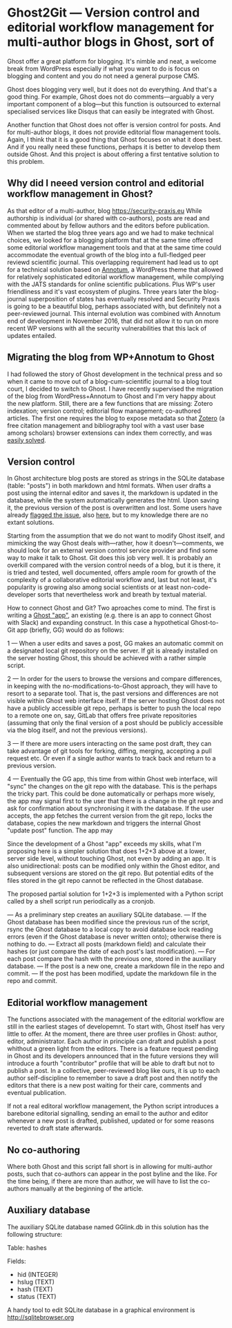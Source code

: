 # Ghost2Git — Version control and editorial workflow management for multi-author blogs in Ghost, sort of

Ghost offer a great platform for blogging. It's nimble and neat, a welcome break from WordPress especially if what you want to do is focus on blogging and content and you do not need a general purpose CMS. 

Ghost does blogging very well, but it does not do everything. And that's a good thing. For example, Ghost does not do comments—arguably a very important component of a blog—but this function is outsourced to external specialised services like Disqus that can easily be integrated with Ghost. 

Another function that Ghost does not offer is version control for posts. And for multi-author blogs, it does not provide editorial flow management tools. Again, I think that it is a good thing that Ghost focuses on what it does best. And if you really need these functions, perhaps it is better to develop them outside Ghost. And this project is about offering a first tentative solution to this problem. 

## Why did I neeed version control and editorial workflow management in Ghost?

As that editor of a multi-author, blog https://security-praxis.eu  While authorship is individual (or shared with co-authors), posts are read and commented about by fellow authors and the editors before publication. When we started the blog three years ago and we had to make technical choices, we looked for a blogging platform that at the same time offered some editorial workflow management tools and that at the same time could accommodate the eventual growth of the blog into a full-fledged peer reviewd scientific journal. This overlapping requirement had lead us to opt for a technical solution based on  [Annotum](https://annotum.org), a WordPress theme that allowed for relatively sophisticated editorial workflow management, while complying with the JATS standards for online scientific publications. Plus WP's user friendliness and it's vast ecosystem of plugins. Three years later the blog-journal superposition of states has eventually resolved and Security Praxis is going to be a beautiful blog, perhaps associated with, but definitely not a peer-reviewed journal. This internal evolution was combined with Annotum end of development in November 2016, that did not allow it to run on more recent WP versions with all the security vulnerabilities that this lack of updates entailed. 

## Migrating the blog from WP+Annotum to Ghost

I had followed the story of Ghost development in the technical press and so when it came to move out of a blog-cum-scientific journal to a blog tout court, I decided to switch to Ghost. I have recently supervised the migration of the blog from WordPress+Annotum to Ghost and I'm very happy about the new platform. Still, there are a few functions that are missing: Zotero indexation; version control; editorial flow management; co-authored articles. The first one requires the blog to expose metadata so that [Zotero](https://zotero.org) (a free citation management and bibliography tool with a vast user base among scholars) browser extensions can index them correctly, and was [easily solved](https://www.ragazziconsulting.com/?p=592). 

## Version control

In Ghost architecture blog posts are stored as strings in the SQLite database (table: "posts") in both markdown and html formats. When user drafts a post using the internal editor and saves it, the markdown is updated in the database, while the system automatically generates the html. Upon saving it, the previous version of the post is overwritten and lost. Some users have already [flagged the issue](http://ideas.ghost.org/forums/285309-wishlist/suggestions/11668422-post-revisions), also [here](https://trello.com/c/1wAHv8jZ/34-post-revisions), but to my knowledge there are no extant solutions.

Starting from the assumption that we do not want to modify Ghost itself, and mimicking the way Ghost deals with—rather, how it doesn't—comments, we should look for an external version control service provider and find some way to make it talk to Ghost. Git does this job very well. It is probably an overkill compared with the version control needs of a blog, but it is there, it is tried and tested, well documented, offers ample room for growth of the complexity of a collaborative editorial workflow and, last but not least, it's popularity is growing also among social scientists or at least non-code-developer sorts that nevertheless work and breath by textual material. 

How to connect Ghost and Git? Two aproaches come to mind. The first is writing a [Ghost "app"](https://github.com/TryGhost/Ghost-App), an existing (e.g. there is an app to connect Ghost with Slack) and expanding construct. In this case a hypothetical Ghost-to-Git app (briefly, GG) would do as follows: 

1 — When a user edits and saves a post, GG makes an automatic commit on a designated local git repository on the server. If git is already installed on the server hosting Ghost, this should be achieved with a rather simple script.  

2 — In order for the users to browse the versions and compare differences, in keeping with the no-modifications-to-Ghost approach, they will have to resort to a separate tool. That is, the past versions and differences are not visible within Ghost web interface itself. If the server hosting Ghost does not have a publicly accessible git repo, perhaps is better to push the local repo to a remote one on, say, GitLab that offers free private repositories (assuming that only the final version of a post should be publicly accessible via the blog itself, and not the previous versions).  

3 — If there are more users interacting on the same post draft, they can take advantage of git tools for forking, diffing, merging, accepting a pull request etc. Or even if a single author wants to track back and return to a previous version.

4 — Eventually the GG app, this time from within Ghost web interface, will "sync" the changes on the git repo with the database. This is the perhaps the tricky part. This could be done automatically or perhaps more wisely, the app may signal first to the user that there is a change in the git repo and ask for confirmation about synchronising it with the database. If the user accepts, the app fetches the current version from the git repo, locks the database, copies the new markdown and triggers the internal Ghost "update post" function. The app may

Since the development of a Ghost "app" exceeds my skills, what I'm proposing here is a simpler solution that does 1+2+3 above at a lower, server side level, without touching Ghost, not even by adding an app. It is also unidirectional: posts can be modified only within the Ghost editor, and subsequent versions are stored on the git repo. But potential edits of the files stored in the git repo cannot be reflected in the Ghost database. 

The proposed partial solution for 1+2+3 is implemented with a Python script called by a shell script run periodically as a cronjob. 

— As a preliminary step creates an auxiliary SQLite database.
— If the Ghost database has been modified since the previous run of the script, rsync the Ghost database to a local copy to avoid database lock reading errors (even if the Ghost database is never written onto); otherwise there is nothing to do.
— Extract all posts (markdown field) and calculate their hashes (or just compare the date of each post's last modification).
— For each post compare the hash with the previous one, stored in the auxiliary database.
— If the post is a new one, create a markdown file in the repo and commit. 
— If the post has been modified, update the markdown file in the repo and commit. 

## Editorial workflow management  

The functions associated with the management of the editorial workflow are still in the earliest stages of developemnt. To start with, Ghost itself has very little to offer. At the moment, there are three user profiles in Ghost: author, editor, administrator. Each author in principle can draft and publish a post whithout a green light from the editors. There is a feature request pending in Ghost and its developers announced that in the future versions they will introduce a fourth "contributor" profile that will be able to draft but not to publish a post. In a collective, peer-reviewed blog like ours, it is up to each author self-discipline to remember to save a draft post and then notify the editors that there is a new post waiting for their care, comments and eventual publication. 

If not a real editoral workflow management, the Python script introduces a barebone editorial signalling, sending an email to the author and editor whenever a new post is drafted, published, updated or for some reasons reverted to draft state afterwards.   

## No co-authoring

Where both Ghost and this script fall short is in allowing for multi-author posts, such that co-authors can appear in the post byline and the like. For the time being, if there are more than author, we will have to list the co-authors manually at the beginning of the article.

## Auxiliary database 

The auxiliary SQLite database named GGlink.db in this solution has the following structure:

Table: hashes

Fields: 
- hid (INTEGER)
- hslug (TEXT)
- hash (TEXT)
- status (TEXT)
    
A handy tool to edit SQLite database in a graphical environment is http://sqlitebrowser.org


